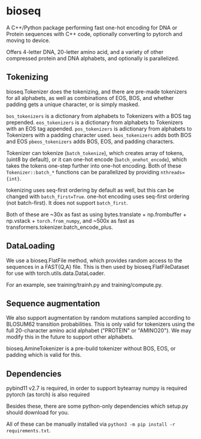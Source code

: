 # bioseq

A C++/Python package performing fast one-hot encoding for DNA or Protein sequences with C++ code, optionally converting to pytorch and moving to device.

Offers 4-letter DNA, 20-letter amino acid, and a variety of other compressed protein and DNA alphabets, and optionally is parallelized.

## Tokenizing

bioseq.Tokenizer does the tokenizing, and there are pre-made tokenizers for all alphabets, as well as combinations of EOS, BOS, and whether padding gets a unique character, or is simply masked.

`bos_tokenizers` is a dictionary from alphabets to Tokenizers with a BOS tag prepended.
`eos_tokenizers` is a dictionary from alphabets to Tokenizers with an EOS tag appended.
`pos_tokenizers` is adictionary from alphabets to Tokenizers with a padding character used.
`beos_tokenizers` adds both BOS and EOS
`pbeos_tokenizers` adds BOS, EOS, and padding characters.

Tokenizer can tokenize (`batch_tokenize`), which creates array of tokens, (uint8 by default),
or it can one-hot encode (`batch_onehot_encode`), which takes the tokens one-step further into one-hot encoding.
Both of these `Tokenizer::batch_*` functions can be parallelized by providing `nthreads={int}`.

tokenizing uses seq-first ordering by default as well, but this can be changed with `batch_first=True`.
one-hot encoding uses seq-first ordering (not batch-first). It does not support `batch_first`.

Both of these are ~30x as fast as using bytes.translate + np.frombuffer + np.vstack + `torch.from_numpy`,
and ~500x as fast as transformers.tokenizer.batch\_encode\_plus.

## DataLoading
We use a bioseq.FlatFile method, which provides random access to the sequences in a FAST{Q,A} file.
This is then used by bioseq.FlatFileDataset for use with torch.utils.data.DataLoader.

For an example, see training/trainh.py and training/compute.py.

## Sequence augmentation

We also support augmentation by random mutations sampled according to BLOSUM62 transition probabilities.
This is only valid for tokenizers using the full 20-character amino acid alphabet ("PROTEIN" or "AMINO20"). We may modify this in the future to support other alphabets.

bioseq.AmineTokenizer is a pre-build tokenizer without BOS, EOS, or padding which is valid for this.


## Dependencies

pybind11 v2.7 is required, in order to support bytearray
numpy is required
pytorch (as torch) is also required

Besides these, there are some python-only dependencies which setup.py should download for you.

All of these can be manually installed via `python3 -m pip install -r requirements.txt`.
